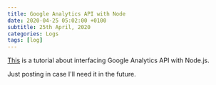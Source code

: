 ```yaml
---
title: Google Analytics API with Node
date: 2020-04-25 05:02:00 +0100
subtitle: 25th April, 2020
categories: Logs
tags: [log]
---
```


[This](https://flaviocopes.com/google-analytics-api-nodejs/) is a tutorial about interfacing Google Analytics API with Node.js. 

Just posting in case I'll need it in the future.

